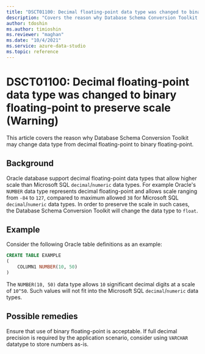 ```yaml
---
title: "DSCT01100: Decimal floating-point data type was changed to binary floating-point to preserve scale (Warning)"
description: "Covers the reason why Database Schema Conversion Toolkit may change data type from decimal floating-point to binary floating-point."
author: tdoshin
ms.author: timioshin
ms.reviewer: "maghan"
ms.date: "10/4/2021"
ms.service: azure-data-studio
ms.topic: reference
---
```


# DSCT01100: Decimal floating-point data type was changed to binary floating-point to preserve scale (Warning)

This article covers the reason why Database Schema Conversion Toolkit may change data type from decimal floating-point to binary floating-point.

## Background

Oracle database support decimal floating-point data types that allow higher scale than Microsoft SQL `decimal`/`numeric` data types. For example Oracle's `NUMBER` data type represents decimal floating-point and allows scale ranging from `-84` to `127`, compared to maximum allowed `38` for Microsoft SQL `decimal`/`numeric` data types. In order to preserve the scale in such cases, the Database Schema Conversion Toolkit will change the data type to `float`.

## Example

Consider the following Oracle table definitions as an example:

```sql
CREATE TABLE EXAMPLE
(
    COLUMN1 NUMBER(10, 50)
)
```

The `NUMBER(10, 50)` data type allows `10` significant decimal digits at a scale of `10^50`. Such values will not fit into the Microsoft SQL `decimal`/`numeric` data types.

## Possible remedies

Ensure that use of binary floating-point is acceptable. If full decimal precision is required by the application scenario, consider using `VARCHAR` datatype to store numbers as-is.